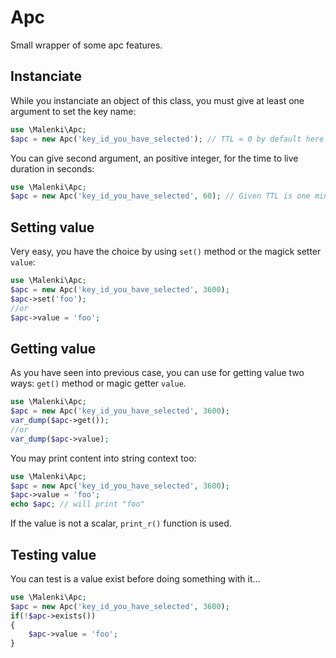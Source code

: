 # Apc

Small wrapper of some apc features.

## Instanciate
While you instanciate an object of this class, you must give at least one argument to set the key name:

```php
use \Malenki\Apc;
$apc = new Apc('key_id_you_have_selected'); // TTL = 0 by default here
```

You can give second argument, an positive integer, for the time to live duration in seconds:

```php
use \Malenki\Apc;
$apc = new Apc('key_id_you_have_selected', 60); // Given TTL is one minute
```

## Setting value

Very easy, you have the choice by using `set()` method or the magick setter `value`:

```php
use \Malenki\Apc;
$apc = new Apc('key_id_you_have_selected', 3600);
$apc->set('foo');
//or
$apc->value = 'foo';
```

## Getting value

As you have seen into previous case, you can use for getting value two ways: `get()` method or magic getter `value`.

```php
use \Malenki\Apc;
$apc = new Apc('key_id_you_have_selected', 3600);
var_dump($apc->get());
//or
var_dump($apc->value);
```

You may print content into string context too:

```php
use \Malenki\Apc;
$apc = new Apc('key_id_you_have_selected', 3600);
$apc->value = 'foo';
echo $apc; // will print "foo"
```

If the value is not a scalar, `print_r()` function is used.

## Testing value

You can test is a value exist before doing something with it…

```php
use \Malenki\Apc;
$apc = new Apc('key_id_you_have_selected', 3600);
if(!$apc->exists())
{
    $apc->value = 'foo';
}
```

